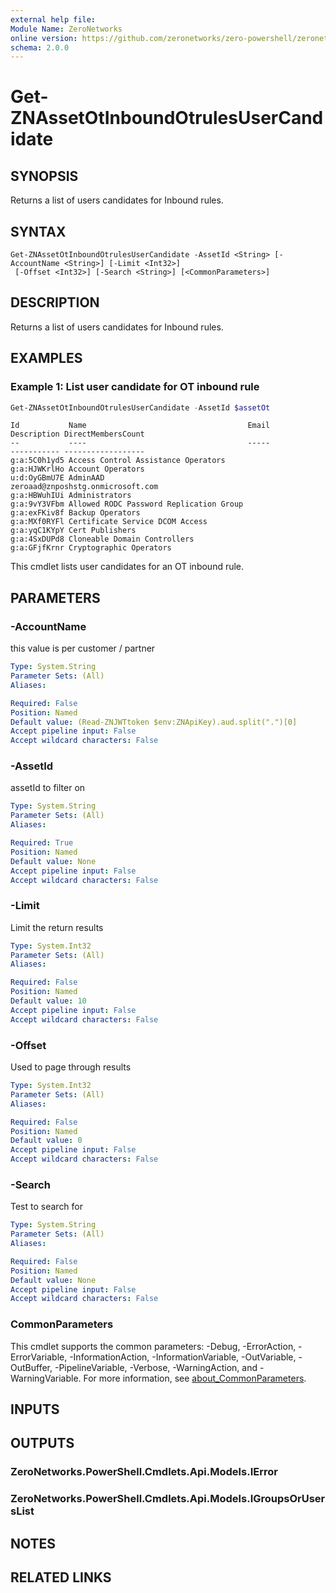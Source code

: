 ```yaml
---
external help file:
Module Name: ZeroNetworks
online version: https://github.com/zeronetworks/zero-powershell/zeronetworks/get-znassetotinboundotrulesusercandidate
schema: 2.0.0
---
```


# Get-ZNAssetOtInboundOtrulesUserCandidate

## SYNOPSIS
Returns a list of users candidates for Inbound rules.

## SYNTAX

```
Get-ZNAssetOtInboundOtrulesUserCandidate -AssetId <String> [-AccountName <String>] [-Limit <Int32>]
 [-Offset <Int32>] [-Search <String>] [<CommonParameters>]
```

## DESCRIPTION
Returns a list of users candidates for Inbound rules.

## EXAMPLES

### Example 1: List user candidate for OT inbound rule
```powershell
Get-ZNAssetOtInboundOtrulesUserCandidate -AssetId $assetOt
```

```output
Id           Name                                    Email                             Description DirectMembersCount
--           ----                                    -----                             ----------- ------------------
g:a:5C0h1yd5 Access Control Assistance Operators                                                                     
g:a:HJWKrlHo Account Operators                                                                                       
u:d:OyGBmU7E AdminAAD                                zeroaad@znposhstg.onmicrosoft.com                               
g:a:HBWuhIUi Administrators                                                                                          
g:a:9vY3VFbm Allowed RODC Password Replication Group                                                                 
g:a:exFKiv8f Backup Operators                                                                                        
g:a:MXf0RYFl Certificate Service DCOM Access                                                                         
g:a:yqC1KYpY Cert Publishers                                                                                         
g:a:4SxDUPd8 Cloneable Domain Controllers                                                                            
g:a:GFjfKrnr Cryptographic Operators 
```

This cmdlet lists user candidates for an OT inbound rule.

## PARAMETERS

### -AccountName
this value is per customer / partner

```yaml
Type: System.String
Parameter Sets: (All)
Aliases:

Required: False
Position: Named
Default value: (Read-ZNJWTtoken $env:ZNApiKey).aud.split(".")[0]
Accept pipeline input: False
Accept wildcard characters: False
```

### -AssetId
assetId to filter on

```yaml
Type: System.String
Parameter Sets: (All)
Aliases:

Required: True
Position: Named
Default value: None
Accept pipeline input: False
Accept wildcard characters: False
```

### -Limit
Limit the return results

```yaml
Type: System.Int32
Parameter Sets: (All)
Aliases:

Required: False
Position: Named
Default value: 10
Accept pipeline input: False
Accept wildcard characters: False
```

### -Offset
Used to page through results

```yaml
Type: System.Int32
Parameter Sets: (All)
Aliases:

Required: False
Position: Named
Default value: 0
Accept pipeline input: False
Accept wildcard characters: False
```

### -Search
Test to search for

```yaml
Type: System.String
Parameter Sets: (All)
Aliases:

Required: False
Position: Named
Default value: None
Accept pipeline input: False
Accept wildcard characters: False
```

### CommonParameters
This cmdlet supports the common parameters: -Debug, -ErrorAction, -ErrorVariable, -InformationAction, -InformationVariable, -OutVariable, -OutBuffer, -PipelineVariable, -Verbose, -WarningAction, and -WarningVariable. For more information, see [about_CommonParameters](http://go.microsoft.com/fwlink/?LinkID=113216).

## INPUTS

## OUTPUTS

### ZeroNetworks.PowerShell.Cmdlets.Api.Models.IError

### ZeroNetworks.PowerShell.Cmdlets.Api.Models.IGroupsOrUsersList

## NOTES

## RELATED LINKS

